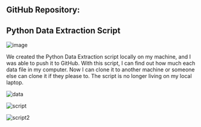 ## GitHub Repository: 
## Python Data Extraction Script

![image](https://github.com/user-attachments/assets/9f0a2a6e-9545-455d-9c8e-4df63506236c)

We created the Python Data Extraction script locally on my machine, and I was able to push it to GitHub. With this script, I can find out how much each data file in my computer. 
Now I can clone it to another machine or someone else can clone it if they please to. 
The script is no longer living on my local laptop.

![data](https://github.com/user-attachments/assets/fab93c0c-048d-4cfb-a729-2e8a8f8aaf7f)


![script](https://github.com/user-attachments/assets/5a0ca4c4-c463-49f0-b786-0c63ca4cc4d4)


![script2](https://github.com/user-attachments/assets/53b7d232-ec98-45d8-91fc-29d71dce1085)

